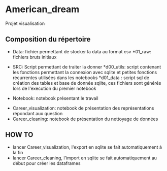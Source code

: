 # American_dream
Projet visualisation

## Composition du répertoire

- Data: fichier permettant de stocker la data au format csv
  *01_raw: fichiers bruts initiaux

- SRC: Script permettant de traiter la donner
  *d00_utils: script contenant les fonctions permettant la connexion avec sqlite et petites fonctions récurrentes utilisées dans les notebooks
  *d01_data : script sql de création des tables et base de donnée sqlite, ces fichiers sont générés lors de l'execution du premier notebook
  
- Notebook: notebook présentant le travail
* Career_visualization: notebook de présentation des représentations répondant aux question
* Career_cleaning: notebook de présentation du nettoyage de données

## HOW TO

* lancer Career_visualization, l'export en sqlite se fait automatiquement à la fin
* lancer Career_cleaning, l'import en sqlite se fait automatiquement au début pour créer les dataframes